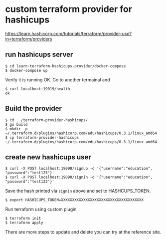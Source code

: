 # custom terraform provider for hashicups

https://learn.hashicorp.com/tutorials/terraform/provider-use?in=terraform/providers

## run hashicups server

```
$ cd learn-terraform-hashicups-provider/docker-compose
$ docker-compose up

```

Verify it is running OK.
Go to another termainal and

```
$ curl localhost:19019/health
ok
```

## Build  the provider

```
$ cd ../terraform-provider-hashicups/
$ go build
$ mkdir -p ~/.terraform.d/plugins/hashicorp.com/edu/hashicups/0.3.1/linux_amd64 
$ cp terraform-provider-hashicups ~/.terraform.d/plugins/hashicorp.com/edu/hashicups/0.3.1/linux_amd64 
```

## create new hashicups user

```
$ curl -X POST localhost:19090/signup -d '{"username":"education", "password":"test123"}'
$ curl -X POST localhost:19090/signin -d '{"username":"education", "password":"test123"}'
```

Save the hash printed via `signin` above and set to HASHCUPS_TOKEN.

```
$ export HASHICUPS_TOKEN=XXXXXXXXXXXXXXXXXXXXXXXXXXXXXXXXXXXXX
```

Run terraform using custom plugin

```
$ terraform init
$ terraform apply
```

There are more steps to update and delete you can try at the reference site.
